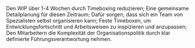 Den WIP über 1-4 Wochen durch Timeboxing reduzieren; Eine gemeinsame Detailplanung für diesen Zeitraum; Dafür sorgen, dass sich ein Team von Spezialisten selbst organisieren kann; Feste Timeboxen, um Entwicklungsfortschritt und Arbeitsweisen zu inspizieren und anzupassen; Den Mitarbeitern die Komplexität der Organisationspolitik durch klar definierte Führungsverantwortung nehmen.